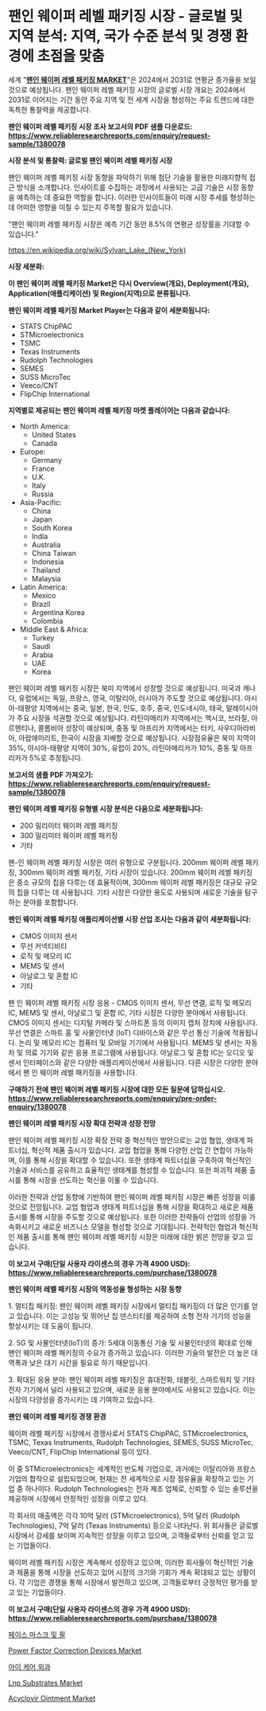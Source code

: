 <p><h1>팬인 웨이퍼 레벨 패키징 시장 - 글로벌 및 지역 분석: 지역, 국가 수준 분석 및 경쟁 환경에 초점을 맞춤</h1></p><p>세계 "<strong><a href="https://www.reliableresearchreports.com/fan-in-wafer-level-packaging-r1380078">팬인 웨이퍼 레벨 패키징 MARKET</a></strong>"은 2024에서 2031로 연평균 증가율을 보일 것으로 예상됩니다. 팬인 웨이퍼 레벨 패키징 시장의 글로벌 시장 개요는 2024에서 2031로 이어지는 기간 동안 주요 지역 및 전 세계 시장을 형성하는 주요 트렌드에 대한 독특한 통찰력을 제공합니다.</p>
<p><strong>팬인 웨이퍼 레벨 패키징 시장 조사 보고서의 PDF 샘플 다운로드: <a href="https://www.reliableresearchreports.com/enquiry/request-sample/1380078">https://www.reliableresearchreports.com/enquiry/request-sample/1380078</a></strong></p>
<p><strong>시장 분석 및 통찰력: 글로벌 팬인 웨이퍼 레벨 패키징 시장</strong></p>
<p><p>팬인 웨이퍼 레벨 패키징 시장 동향을 파악하기 위해 첨단 기술을 활용한 미래지향적 접근 방식을 소개합니다. 인사이트를 수집하는 과정에서 사용되는 고급 기술은 시장 동향을 예측하는 데 중요한 역할을 합니다. 이러한 인사이트들이 미래 시장 추세를 형성하는 데 어떠한 영향을 미칠 수 있는지 주목할 필요가 있습니다.</p><p>"팬인 웨이퍼 레벨 패키징 시장은 예측 기간 동안 8.5%의 연평균 성장률을 기대할 수 있습니다."</p></p>
<p><a href="%7CAUTHORITHY_DOMAIN_URL%7C">https://en.wikipedia.org/wiki/Sylvan_Lake_(New_York)</a></p>
<p><strong>시장 세분화:</strong></p>
<p><strong>이 팬인 웨이퍼 레벨 패키징 Market은 다시 Overview(개요), Deployment(개요), Application(애플리케이션) 및 Region(지역)으로 분류됩니다.</strong></p>
<p><strong>팬인 웨이퍼 레벨 패키징 Market Player는 다음과 같이 세분화됩니다:</strong></p>
<p><ul><li>STATS ChipPAC</li><li>STMicroelectronics</li><li>TSMC</li><li>Texas Instruments</li><li>Rudolph Technologies</li><li>SEMES</li><li>SUSS MicroTec</li><li>Veeco/CNT</li><li>FlipChip International</li></ul></p>
<p><strong>지역별로 제공되는 팬인 웨이퍼 레벨 패키징 마켓 플레이어는 다음과 같습니다:</strong></p>
<p><ul>
    <li>
        North America:
        <ul>
            <li>United States</li>
            <li>Canada</li>
        </ul>
    </li>
    <li>
        Europe:
        <ul>
            <li>Germany</li>
            <li>France</li>
            <li>U.K.</li>
            <li>Italy</li>
            <li>Russia</li>
        </ul>
    </li>
    <li>
        Asia-Pacific:
        <ul>
            <li>China</li>
            <li>Japan</li>
            <li>South Korea</li>
            <li>India</li>
            <li>Australia</li>
            <li>China Taiwan</li>
            <li>Indonesia</li>
            <li>Thailand</li>
            <li>Malaysia</li>
        </ul>
    </li>
    <li>
        Latin America:
        <ul>
            <li>Mexico</li>
            <li>Brazil</li>
            <li>Argentina Korea</li>
            <li>Colombia</li>
        </ul>
    </li>
    <li>
        Middle East & Africa:
        <ul>
            <li>Turkey</li>
            <li>Saudi</li>
            <li>Arabia</li>
            <li>UAE</li>
            <li>Korea</li>
        </ul>
    </li>
    </ul></p>
<p><p>팬인 웨이퍼 레벨 패키징 시장은 북미 지역에서 성장할 것으로 예상됩니다. 미국과 캐나다, 유럽에서는 독일, 프랑스, 영국, 이탈리아, 러시아가 주도할 것으로 예상됩니다. 아시아-태평양 지역에서는 중국, 일본, 한국, 인도, 호주, 중국, 인도네시아, 태국, 말레이시아가 주요 시장을 석권할 것으로 예상됩니다. 라틴아메리카 지역에서는 멕시코, 브라질, 아르헨티나, 콜롬비아 성장이 예상되며, 중동 및 아프리카 지역에서는 터키, 사우디아라비아, 아랍에미리트, 한국이 시장을 지배할 것으로 예상됩니다. 시장점유율은 북미 지역이 35%, 아시아-태평양 지역이 30%, 유럽이 20%, 라틴아메리카가 10%, 중동 및 아프리카가 5%로 추정됩니다.</p></p>
<p><strong>보고서의 샘플 PDF 가져오기: <a href="https://www.reliableresearchreports.com/enquiry/request-sample/1380078">https://www.reliableresearchreports.com/enquiry/request-sample/1380078</a></strong></p>
<p><strong>팬인 웨이퍼 레벨 패키징 유형별 시장 분석은 다음으로 세분화됩니다:</strong></p>
<p><ul><li>200 밀리미터 웨이퍼 레벨 패키징</li><li>300 밀리미터 웨이퍼 레벨 패키징</li><li>기타</li></ul></p>
<p><p>팬-인 웨이퍼 레벨 패키징 시장은 여러 유형으로 구분됩니다. 200mm 웨이퍼 레벨 패키징, 300mm 웨이퍼 레벨 패키징, 기타 시장이 있습니다. 200mm 웨이퍼 레벨 패키징은 중소 규모의 칩을 다루는 데 효율적이며, 300mm 웨이퍼 레벨 패키징은 대규모 규모의 칩을 다루는 데 사용됩니다. 기타 시장은 다양한 용도로 사용되며 새로운 기술을 탐구하는 분야를 포함합니다.</p></p>
<p><strong>팬인 웨이퍼 레벨 패키징 애플리케이션별 시장 산업 조사는 다음과 같이 세분화됩니다:</strong></p>
<p><ul><li>CMOS 이미지 센서</li><li>무선 커넥티비티</li><li>로직 및 메모리 IC</li><li>MEMS 및 센서</li><li>아날로그 및 혼합 IC</li><li>기타</li></ul></p>
<p><p>팬 인 웨이퍼 레벨 패키징 시장 응용 - CMOS 이미지 센서, 무선 연결, 로직 및 메모리 IC, MEMS 및 센서, 아날로그 및 혼합 IC, 기타 시장은 다양한 분야에서 사용됩니다. CMOS 이미지 센서는 디지털 카메라 및 스마트폰 등의 이미지 캡처 장치에 사용됩니다. 무선 연결은 스마트 홈 및 사물인터넷 (IoT) 디바이스와 같은 무선 통신 기술에 적용됩니다. 논리 및 메모리 IC는 컴퓨터 및 모바일 기기에서 사용됩니다. MEMS 및 센서는 자동차 및 의료 기기와 같은 응용 프로그램에 사용됩니다. 아날로그 및 혼합 IC는 오디오 및 센서 인터페이스와 같은 다양한 애플리케이션에서 사용됩니다. 다른 시장은 다양한 분야에서 팬 인 웨이퍼 레벨 패키징을 사용합니다.</p></p>
<p><strong>구매하기 전에 팬인 웨이퍼 레벨 패키징 시장에 대한 모든 질문에 답하십시오. <a href="https://www.reliableresearchreports.com/enquiry/pre-order-enquiry/1380078">https://www.reliableresearchreports.com/enquiry/pre-order-enquiry/1380078</a></strong></p>
<p><strong>팬인 웨이퍼 레벨 패키징 시장 확대 전략과 성장 전망</strong></p>
<p><p>팬인 웨이퍼 레벨 패키징 시장 확장 전략 중 혁신적인 방안으로는 교업 협업, 생태계 파트너십, 혁신적 제품 출시가 있습니다. 교업 협업을 통해 다양한 산업 간 연합이 가능하며, 이를 통해 시장을 확대할 수 있습니다. 또한 생태계 파트너십을 구축하여 혁신적인 기술과 서비스를 공유하고 효율적인 생태계를 형성할 수 있습니다. 또한 파괴적 제품 출시를 통해 시장을 선도하는 혁신을 이룰 수 있습니다.</p><p>이러한 전략과 산업 동향에 기반하여 팬인 웨이퍼 레벨 패키징 시장은 빠른 성장을 이룰 것으로 전망됩니다. 교업 협업과 생태계 파트너십을 통해 시장을 확대하고 새로운 제품 출시를 통해 시장을 주도할 것으로 예상됩니다. 또한 이러한 전략들이 산업의 성장을 가속화시키고 새로운 비즈니스 모델을 형성할 것으로 기대됩니다. 전략적인 협업과 혁신적인 제품 출시를 통해 팬인 웨이퍼 레벨 패키징 시장은 미래에 대한 밝은 전망을 갖고 있습니다.</p></p>
<p><strong>이 보고서 구매(단일 사용자 라이센스의 경우 가격 4900 USD): <a href="https://www.reliableresearchreports.com/purchase/1380078">https://www.reliableresearchreports.com/purchase/1380078</a></strong></p>
<p><strong>팬인 웨이퍼 레벨 패키징 시장의 역동성을 형성하는 시장 동향</strong></p>
<p><p>1. 멀티칩 패키징: 팬인 웨이퍼 레벨 패키징 시장에서 멀티칩 패키징이 더 많은 인기를 얻고 있습니다. 이는 고성능 및 뛰어난 칩 덴스티티를 제공하여 소형 전자 기기의 성능을 향상시키는 데 도움이 됩니다.</p><p>2. 5G 및 사물인터넷(IoT)의 증가: 5세대 이동통신 기술 및 사물인터넷의 확대로 인해 팬인 웨이퍼 레벨 패키징의 수요가 증가하고 있습니다. 이러한 기술의 발전은 더 높은 대역폭과 낮은 대기 시간을 필요로 하기 때문입니다.</p><p>3. 확대된 응용 분야: 팬인 웨이퍼 레벨 패키징은 휴대전화, 태블릿, 스마트워치 및 기타 전자 기기에서 널리 사용되고 있으며, 새로운 응용 분야에서도 사용되고 있습니다. 이는 시장의 다양성을 증가시키는 데 기여하고 있습니다.</p></p>
<p><strong>팬인 웨이퍼 레벨 패키징 경쟁 환경</strong></p>
<p><p>웨이퍼 레벨 패키징 시장에서 경쟁사로서 STATS ChipPAC, STMicroelectronics, TSMC, Texas Instruments, Rudolph Technologies, SEMES, SUSS MicroTec, Veeco/CNT, FlipChip International 등이 있다. </p><p>이 중 STMicroelectronics는 세계적인 반도체 기업으로, 과거에는 이탈리아와 프랑스 기업의 합작으로 설립되었으며, 현재는 전 세계적으로 시장 점유율을 확장하고 있는 기업 중 하나이다. Rudolph Technologies는 전자 제조 업체로, 신뢰할 수 있는 솔루션을 제공하며 시장에서 안정적인 성장을 이루고 있다. </p><p>각 회사의 매출액은 각각 10억 달러 (STMicroelectronics), 5억 달러 (Rudolph Technologies), 7억 달러 (Texas Instruments) 등으로 나타난다. 위 회사들은 글로벌 시장에서 강세를 보이며 지속적인 성장을 이루고 있으며, 고객들로부터 신뢰를 얻고 있는 기업들이다.</p><p>웨이퍼 레벨 패키징 시장은 계속해서 성장하고 있으며, 이러한 회사들이 혁신적인 기술과 제품을 통해 시장을 선도하고 있어 시장의 크기와 기회가 계속 확대되고 있는 상황이다. 각 기업은 경쟁을 통해 시장에서 발전하고 있으며, 고객들로부터 긍정적인 평가를 받고 있는 기업들이다.</p></p>
<p><strong>이 보고서 구매(단일 사용자 라이센스의 경우 가격 4900 USD): <a href="https://www.reliableresearchreports.com/purchase/1380078">https://www.reliableresearchreports.com/purchase/1380078</a></strong></p>
<p><p><a href="https://github.com/shampaakter36/Market-Research-Report-List-2/blob/main/283698785041.md">페이스 마스크 및 필</a></p><p><a href="https://medium.com/@bethelokon998/global-power-factor-correction-devices-market-exploring-market-share-market-trends-and-future-251ed415a24e">Power Factor Correction Devices Market</a></p><p><a href="https://github.com/Nicolasrown5/Market-Research-Report-List-2/blob/main/833381285040.md">아이 케어 외과</a></p><p><a href="https://www.linkedin.com/pulse/market-forecast-global-lnp-substrates-trends-impact-analysis-ya5zf?trackingId=sQsXGd9hTSmn%2FAYgL6kp%2FA%3D%3D">Lnp Substrates Market</a></p><p><a href="https://github.com/SheilaBruen2023/Market-Research-Report-List-2/blob/main/acyclovir-ointment-market.md">Acyclovir Ointment Market</a></p></p>